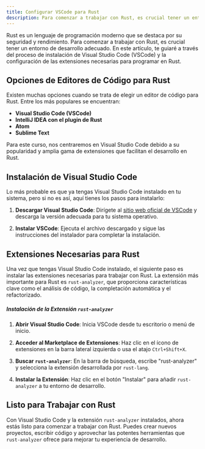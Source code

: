```yaml
---
title: Configurar VSCode para Rust
description: Para comenzar a trabajar con Rust, es crucial tener un entorno de desarrollo adecuado. En este artículo, te guiaré a través del proceso de instalación de Visual Studio Code (VSCode) y la configuración de las extensiones necesarias para programar en Rust.
---
```


Rust es un lenguaje de programación moderno que se destaca por su seguridad y rendimiento. Para comenzar a trabajar con Rust, es crucial tener un entorno de desarrollo adecuado. En este artículo, te guiaré a través del proceso de instalación de Visual Studio Code (VSCode) y la configuración de las extensiones necesarias para programar en Rust.

## Opciones de Editores de Código para Rust

Existen muchas opciones cuando se trata de elegir un editor de código para Rust. Entre los más populares se encuentran:

- **Visual Studio Code (VSCode)**
- **IntelliJ IDEA con el plugin de Rust**
- **Atom**
- **Sublime Text**

Para este curso, nos centraremos en Visual Studio Code debido a su popularidad y amplia gama de extensiones que facilitan el desarrollo en Rust.

## Instalación de Visual Studio Code

Lo más probable es que ya tengas Visual Studio Code instalado en tu sistema, pero si no es así, aquí tienes los pasos para instalarlo:

1. **Descargar Visual Studio Code**: Dirígete al [sitio web oficial de VSCode](https://code.visualstudio.com/) y descarga la versión adecuada para tu sistema operativo.

2. **Instalar VSCode**: Ejecuta el archivo descargado y sigue las instrucciones del instalador para completar la instalación.

## Extensiones Necesarias para Rust

Una vez que tengas Visual Studio Code instalado, el siguiente paso es instalar las extensiones necesarias para trabajar con Rust. La extensión más importante para Rust es `rust-analyzer`, que proporciona características clave como el análisis de código, la completación automática y el refactorizado.

##### Instalación de la Extensión `rust-analyzer`

1. **Abrir Visual Studio Code**: Inicia VSCode desde tu escritorio o menú de inicio.

2. **Acceder al Marketplace de Extensiones**: Haz clic en el ícono de extensiones en la barra lateral izquierda o usa el atajo `Ctrl+Shift+X`.

3. **Buscar `rust-analyzer`**: En la barra de búsqueda, escribe "rust-analyzer" y selecciona la extensión desarrollada por `rust-lang`.

4. **Instalar la Extensión**: Haz clic en el botón "Instalar" para añadir `rust-analyzer` a tu entorno de desarrollo.

## Listo para Trabajar con Rust

Con Visual Studio Code y la extensión `rust-analyzer` instalados, ahora estás listo para comenzar a trabajar con Rust. Puedes crear nuevos proyectos, escribir código y aprovechar las potentes herramientas que `rust-analyzer` ofrece para mejorar tu experiencia de desarrollo.
